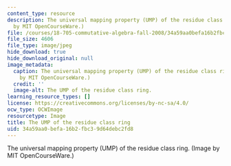 ```yaml
---
content_type: resource
description: The universal mapping property (UMP) of the residue class ring. (Image
  by MIT OpenCourseWare.)
file: /courses/18-705-commutative-algebra-fall-2008/34a59aa0befa16b2fbc39d64debc2fd8_18-705f08-th.jpg
file_size: 4606
file_type: image/jpeg
hide_download: true
hide_download_original: null
image_metadata:
  caption: The universal mapping property (UMP) of the residue class ring. (Image
    by MIT OpenCourseWare.)
  credit: ''
  image-alt: The UMP of the residue class ring.
learning_resource_types: []
license: https://creativecommons.org/licenses/by-nc-sa/4.0/
ocw_type: OCWImage
resourcetype: Image
title: The UMP of the residue class ring
uid: 34a59aa0-befa-16b2-fbc3-9d64debc2fd8
---
```

The universal mapping property (UMP) of the residue class ring. (Image by MIT OpenCourseWare.)